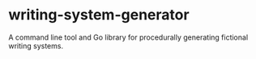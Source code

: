 # writing-system-generator

A command line tool and Go library for procedurally generating fictional writing systems.